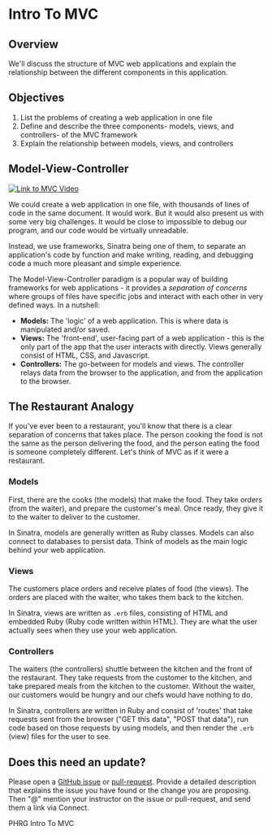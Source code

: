 # Intro To MVC

## Overview

We'll discuss the structure of MVC web applications and explain the
relationship between the different components in this application.

## Objectives

1. List the problems of creating a web application in one file
2. Define and describe the three components- models, views, and controllers- of
   the MVC framework
3. Explain the relationship between models, views, and controllers

## Model-View-Controller

[![Link to MVC Video](http://img.youtube.com/vi/IT54uYUISQg/0.jpg)](http://www.youtube.com/watch?v=IT54uYUISQg)

We could create a web application in one file, with thousands of lines of code
in the same document. It would work. But it would also present us with some
very big challenges. It would be close to impossible to debug our program, and
our code would be virtually unreadable.

Instead, we use frameworks, Sinatra being one of them, to separate an
application's code by function and make writing, reading, and debugging code a
much more pleasant and simple experience.

The Model-View-Controller paradigm is a popular way of building frameworks for
web applications - it provides a _separation of concerns_ where groups of files
have specific jobs and interact with each other in very defined ways. In a
nutshell:

* **Models:** The 'logic' of a web application. This is where data is
  manipulated and/or saved.
* **Views:** The 'front-end', user-facing part of a web application - this is
  the only part of the app that the user interacts with directly. Views generally
  consist of HTML, CSS, and Javascript.
* **Controllers:** The go-between for models and views. The controller relays
  data from the browser to the application, and from the application to the
  browser.

## The Restaurant Analogy

If you've ever been to a restaurant, you'll know that there is a clear
separation of concerns that takes place. The person cooking the food is not the
same as the person delivering the food, and the person eating the food is
someone completely different. Let's think of MVC as if it were a restaurant.

### Models

First, there are the cooks (the models) that make the food. They take orders
(from the waiter), and prepare the customer's meal. Once ready, they give it to
the waiter to deliver to the customer.

In Sinatra, models are generally written as Ruby classes. Models can also
connect to databases to persist data. Think of models as the main logic behind
your web application.

### Views

The customers place orders and receive plates of food (the views). The orders
are placed with the waiter, who takes them back to the kitchen.

In Sinatra, views are written as `.erb` files, consisting of HTML and embedded
Ruby (Ruby code written within HTML). They are what the user actually sees when
they use your web application.

### Controllers

The waiters (the controllers) shuttle between the kitchen and the front of the
restaurant. They take requests from the customer to the kitchen, and take
prepared meals from the kitchen to the customer. Without the waiter, our
customers would be hungry and our chefs would have nothing to do.

In Sinatra, controllers are written in Ruby and consist of 'routes' that take
requests sent from the browser ("GET this data", "POST that data"), run code
based on those requests by using models, and then render the `.erb` (view) files
for the user to see.

## Does this need an update?

Please open a [GitHub issue](https://github.com/learn-co-curriculum/phrg-sinatra-intro-to-mvc/issues) or [pull-request](https://github.com/learn-co-curriculum/phrg-sinatra-intro-to-mvc/pulls). Provide a detailed description that explains the issue you have found or the change you are proposing. Then "@" mention your instructor on the issue or pull-request, and send them a link via Connect.

<p data-visibility='hidden'>PHRG Intro To MVC</p>
